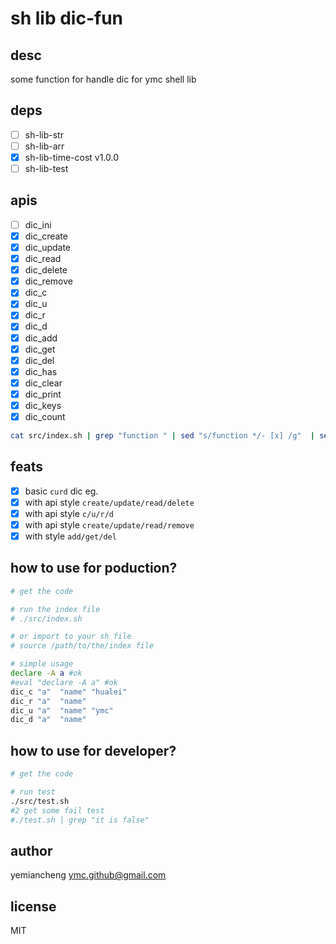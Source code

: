 # sh lib dic-fun

## desc

some function for handle dic for ymc shell lib

## deps

- [ ] sh-lib-str
- [ ] sh-lib-arr
- [x] sh-lib-time-cost v1.0.0
- [ ] sh-lib-test

## apis

- [ ] dic_ini
- [x] dic_create
- [x] dic_update
- [x] dic_read
- [x] dic_delete
- [x] dic_remove
- [x] dic_c
- [x] dic_u
- [x] dic_r
- [x] dic_d
- [x] dic_add
- [x] dic_get
- [x] dic_del
- [x] dic_has
- [x] dic_clear
- [x] dic_print
- [x] dic_keys
- [x] dic_count

```sh
cat src/index.sh | grep "function " | sed "s/function */- [x] /g"  | sed "s/() *{//g"
```


## feats

- [x] basic `curd` dic eg.
- [x] with api style `create/update/read/delete`
- [x] with api style `c/u/r/d`
- [x] with api style `create/update/read/remove`
- [x] with style `add/get/del`

## how to use for poduction?

```sh
# get the code

# run the index file
# ./src/index.sh

# or import to your sh file
# source /path/to/the/index file

# simple usage
declare -A a #ok
#eval "declare -A a" #ok
dic_c "a"  "name" "hualei"
dic_r "a"  "name"
dic_u "a"  "name" "ymc"
dic_d "a"  "name"
```

## how to use for developer?

```sh
# get the code

# run test
./src/test.sh
#2 get some fail test
#./test.sh | grep "it is false"
```

## author

yemiancheng <ymc.github@gmail.com>

## license

MIT
